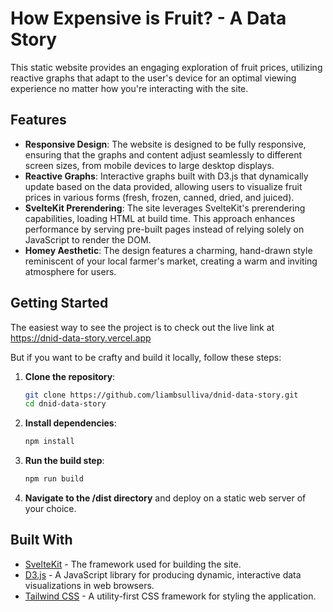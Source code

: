 # How Expensive is Fruit? - A Data Story

This static website provides an engaging exploration of fruit prices, utilizing reactive graphs that adapt to the user's device for an optimal viewing experience no matter how you're interacting with the site.

## Features

- **Responsive Design**: The website is designed to be fully responsive, ensuring that the graphs and content adjust seamlessly to different screen sizes, from mobile devices to large desktop displays.
- **Reactive Graphs**: Interactive graphs built with D3.js that dynamically update based on the data provided, allowing users to visualize fruit prices in various forms (fresh, frozen, canned, dried, and juiced).
- **SvelteKit Prerendering**: The site leverages SvelteKit's prerendering capabilities, loading HTML at build time. This approach enhances performance by serving pre-built pages instead of relying solely on JavaScript to render the DOM.
- **Homey Aesthetic**: The design features a charming, hand-drawn style reminiscent of your local farmer's market, creating a warm and inviting atmosphere for users.

## Getting Started

The easiest way to see the project is to check out the live link at https://dnid-data-story.vercel.app

But if you want to be crafty and build it locally, follow these steps:

1. **Clone the repository**:

   ```bash
   git clone https://github.com/liambsulliva/dnid-data-story.git
   cd dnid-data-story
   ```

2. **Install dependencies**:

   ```bash
   npm install
   ```

3. **Run the build step**:

   ```bash
   npm run build
   ```

4. **Navigate to the /dist directory** and deploy on a static web server of your choice.

## Built With

- [SvelteKit](https://kit.svelte.dev) - The framework used for building the site.
- [D3.js](https://d3js.org) - A JavaScript library for producing dynamic, interactive data visualizations in web browsers.
- [Tailwind CSS](https://tailwindcss.com) - A utility-first CSS framework for styling the application.
